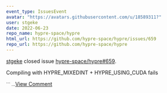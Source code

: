 ```yaml
---
event_type: IssuesEvent
avatar: "https://avatars.githubusercontent.com/u/18589311?"
user: stgeke
date: 2022-06-23
repo_name: hypre-space/hypre
html_url: https://github.com/hypre-space/hypre/issues/659
repo_url: https://github.com/hypre-space/hypre
---
```


<a href='https://github.com/stgeke' target='_blank'>stgeke</a> closed issue <a href='https://github.com/hypre-space/hypre/issues/659' target='_blank'>hypre-space/hypre#659</a>.

<p>Compiling with HYPRE_MIXEDINT + HYPRE_USING_CUDA fails</p><small>```...</small><a href='https://github.com/hypre-space/hypre/issues/659' target='_blank'>View Comment</a>